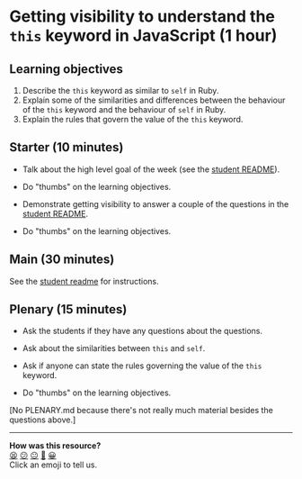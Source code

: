 # Getting visibility to understand the `this` keyword in JavaScript (1 hour)

## Learning objectives

1. Describe the `this` keyword as similar to `self` in Ruby.
2. Explain some of the similarities and differences between the behaviour of the `this` keyword and the behaviour of `self` in Ruby.
3. Explain the rules that govern the value of the `this` keyword.

## Starter (10 minutes)

* Talk about the high level goal of the week (see the [student README](README.md)).

* Do "thumbs" on the learning objectives.

* Demonstrate getting visibility to answer a couple of the questions in the [student README](README.md).

* Do "thumbs" on the learning objectives.

## Main (30 minutes)

See the [student readme](README.md) for instructions.

## Plenary (15 minutes)

* Ask the students if they have any questions about the questions.

* Ask about the similarities between `this` and `self`.

* Ask if anyone can state the rules governing the value of the `this` keyword.

* Do "thumbs" on the learning objectives.

[No PLENARY.md because there's not really much material besides the questions above.]

<!-- BEGIN GENERATED SECTION DO NOT EDIT -->

---

**How was this resource?**  
[😫](https://airtable.com/shrUJ3t7KLMqVRFKR?prefill_Repository=skills-workshops&prefill_File=week-5/getting_visibility_to_understand_the_this_keyword/INSTRUCTIONS.md&prefill_Sentiment=😫) [😕](https://airtable.com/shrUJ3t7KLMqVRFKR?prefill_Repository=skills-workshops&prefill_File=week-5/getting_visibility_to_understand_the_this_keyword/INSTRUCTIONS.md&prefill_Sentiment=😕) [😐](https://airtable.com/shrUJ3t7KLMqVRFKR?prefill_Repository=skills-workshops&prefill_File=week-5/getting_visibility_to_understand_the_this_keyword/INSTRUCTIONS.md&prefill_Sentiment=😐) [🙂](https://airtable.com/shrUJ3t7KLMqVRFKR?prefill_Repository=skills-workshops&prefill_File=week-5/getting_visibility_to_understand_the_this_keyword/INSTRUCTIONS.md&prefill_Sentiment=🙂) [😀](https://airtable.com/shrUJ3t7KLMqVRFKR?prefill_Repository=skills-workshops&prefill_File=week-5/getting_visibility_to_understand_the_this_keyword/INSTRUCTIONS.md&prefill_Sentiment=😀)  
Click an emoji to tell us.

<!-- END GENERATED SECTION DO NOT EDIT -->
